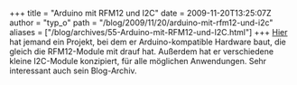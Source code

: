 +++
title = "Arduino mit RFM12 und I2C"
date = 2009-11-20T13:25:07Z
author = "typ_o"
path = "/blog/2009/11/20/arduino-mit-rfm12-und-i2c"
aliases = ["/blog/archives/55-Arduino-mit-RFM12-und-I2C.html"]
+++
[Hier](https://news.jeelabs.org/projects/) hat jemand ein Projekt, bei
dem er Arduino-kompatible Hardware baut, die gleich die RFM12-Module mit
drauf hat. Außerdem hat er verschiedene kleine I2C-Module konzipiert,
für alle möglichen Anwendungen. Sehr interessant auch sein Blog-Archiv.

